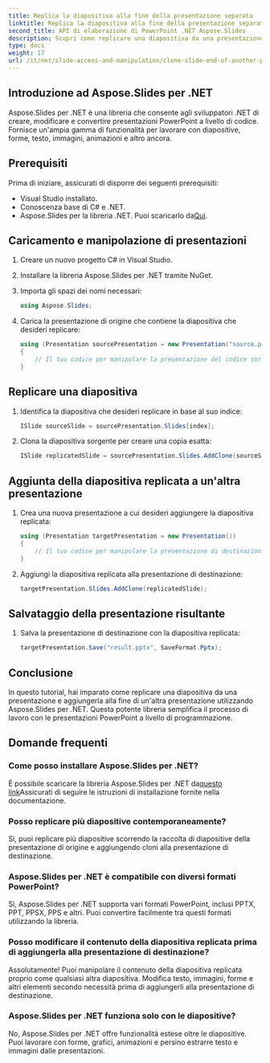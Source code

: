 ```yaml
---
title: Replica la diapositiva alla fine della presentazione separata
linktitle: Replica la diapositiva alla fine della presentazione separata
second_title: API di elaborazione di PowerPoint .NET Aspose.Slides
description: Scopri come replicare una diapositiva da una presentazione di PowerPoint e aggiungerla a un'altra utilizzando Aspose.Slides per .NET. Questa guida passo passo fornisce il codice sorgente e istruzioni chiare per una manipolazione fluida delle diapositive.
type: docs
weight: 17
url: /it/net/slide-access-and-manipulation/clone-slide-end-of-another-presentation/
---
```


## Introduzione ad Aspose.Slides per .NET

Aspose.Slides per .NET è una libreria che consente agli sviluppatori .NET di creare, modificare e convertire presentazioni PowerPoint a livello di codice. Fornisce un'ampia gamma di funzionalità per lavorare con diapositive, forme, testo, immagini, animazioni e altro ancora.

## Prerequisiti

Prima di iniziare, assicurati di disporre dei seguenti prerequisiti:

- Visual Studio installato.
- Conoscenza base di C# e .NET.
-  Aspose.Slides per la libreria .NET. Puoi scaricarlo da[Qui](https://releases.aspose.com/slides/net/).

## Caricamento e manipolazione di presentazioni

1. Creare un nuovo progetto C# in Visual Studio.
2. Installare la libreria Aspose.Slides per .NET tramite NuGet.
3. Importa gli spazi dei nomi necessari:
   
   ```csharp
   using Aspose.Slides;
   ```

4. Carica la presentazione di origine che contiene la diapositiva che desideri replicare:

   ```csharp
   using (Presentation sourcePresentation = new Presentation("source.pptx"))
   {
       // Il tuo codice per manipolare la presentazione del codice sorgente
   }
   ```

## Replicare una diapositiva

1. Identifica la diapositiva che desideri replicare in base al suo indice:

   ```csharp
   ISlide sourceSlide = sourcePresentation.Slides[index];
   ```

2. Clona la diapositiva sorgente per creare una copia esatta:

   ```csharp
   ISlide replicatedSlide = sourcePresentation.Slides.AddClone(sourceSlide);
   ```

## Aggiunta della diapositiva replicata a un'altra presentazione

1. Crea una nuova presentazione a cui desideri aggiungere la diapositiva replicata:

   ```csharp
   using (Presentation targetPresentation = new Presentation())
   {
       // Il tuo codice per manipolare la presentazione di destinazione
   }
   ```

2. Aggiungi la diapositiva replicata alla presentazione di destinazione:

   ```csharp
   targetPresentation.Slides.AddClone(replicatedSlide);
   ```

## Salvataggio della presentazione risultante

1. Salva la presentazione di destinazione con la diapositiva replicata:

   ```csharp
   targetPresentation.Save("result.pptx", SaveFormat.Pptx);
   ```

## Conclusione

In questo tutorial, hai imparato come replicare una diapositiva da una presentazione e aggiungerla alla fine di un'altra presentazione utilizzando Aspose.Slides per .NET. Questa potente libreria semplifica il processo di lavoro con le presentazioni PowerPoint a livello di programmazione.

## Domande frequenti

### Come posso installare Aspose.Slides per .NET?

 È possibile scaricare la libreria Aspose.Slides per .NET da[questo link](https://releases.aspose.com/slides/net/)Assicurati di seguire le istruzioni di installazione fornite nella documentazione.

### Posso replicare più diapositive contemporaneamente?

Sì, puoi replicare più diapositive scorrendo la raccolta di diapositive della presentazione di origine e aggiungendo cloni alla presentazione di destinazione.

### Aspose.Slides per .NET è compatibile con diversi formati PowerPoint?

Sì, Aspose.Slides per .NET supporta vari formati PowerPoint, inclusi PPTX, PPT, PPSX, PPS e altri. Puoi convertire facilmente tra questi formati utilizzando la libreria.

### Posso modificare il contenuto della diapositiva replicata prima di aggiungerla alla presentazione di destinazione?

Assolutamente! Puoi manipolare il contenuto della diapositiva replicata proprio come qualsiasi altra diapositiva. Modifica testo, immagini, forme e altri elementi secondo necessità prima di aggiungerli alla presentazione di destinazione.

### Aspose.Slides per .NET funziona solo con le diapositive?

No, Aspose.Slides per .NET offre funzionalità estese oltre le diapositive. Puoi lavorare con forme, grafici, animazioni e persino estrarre testo e immagini dalle presentazioni.